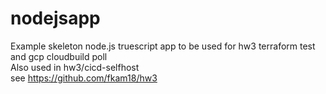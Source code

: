 # nodejsapp
Example skeleton node.js truescript app to be used for hw3 terraform test <br>
and gcp cloudbuild poll <br>
Also used in hw3/cicd-selfhost <br>
see https://github.com/fkam18/hw3
